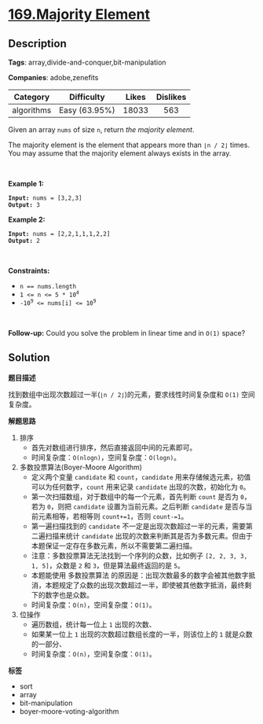 # [169.Majority Element](https://leetcode.com/problems/majority-element/description/)

## Description

**Tags**: array,divide-and-conquer,bit-manipulation

**Companies**: adobe,zenefits

|  Category  |  Difficulty   | Likes | Dislikes |
| :--------: | :-----------: | :---: | :------: |
| algorithms | Easy (63.95%) | 18033 |   563    |

<p>Given an array <code>nums</code> of size <code>n</code>, return <em>the majority element</em>.</p>
<p>The majority element is the element that appears more than <code>&lfloor;n / 2&rfloor;</code> times. You may assume that the majority element always exists in the array.</p>
<p>&nbsp;</p>
<p><strong class="example">Example 1:</strong></p>
<pre><code><strong>Input:</strong> nums = [3,2,3]
<strong>Output:</strong> 3</code></pre><p><strong class="example">Example 2:</strong></p>
<pre><code><strong>Input:</strong> nums = [2,2,1,1,1,2,2]
<strong>Output:</strong> 2</code></pre>
<p>&nbsp;</p>
<p><strong>Constraints:</strong></p>
<ul>
  <li><code>n == nums.length</code></li>
  <li><code>1 &lt;= n &lt;= 5 * 10<sup>4</sup></code></li>
  <li><code>-10<sup>9</sup> &lt;= nums[i] &lt;= 10<sup>9</sup></code></li>
</ul>
<p>&nbsp;</p>
<strong>Follow-up:</strong> Could you solve the problem in linear time and in <code>O(1)</code> space?

## Solution

**题目描述**

找到数组中出现次数超过一半(`⌊n / 2⌋`)的元素，要求线性时间复杂度和 `O(1)` 空间复杂度。

**解题思路**

1. 排序
   - 首先对数组进行排序，然后直接返回中间的元素即可。
   - 时间复杂度：`O(nlogn)`，空间复杂度：`O(logn)`。
2. 多数投票算法(Boyer-Moore Algorithm)
   - 定义两个变量 `candidate` 和 `count`，`candidate` 用来存储候选元素，初值可以为任何数字，`count` 用来记录 `candidate` 出现的次数，初始化为 `0`。
   - 第一次扫描数组，对于数组中的每一个元素，首先判断 `count` 是否为 `0`，若为 `0`，则把 `candidate` 设置为当前元素。之后判断 `candidate` 是否与当前元素相等，若相等则 `count+=1`，否则 `count-=1`。
   - 第一遍扫描找到的 `candidate` 不一定是出现次数超过一半的元素，需要第二遍扫描来统计 `candidate` 出现的次数来判断其是否为多数元素。但由于本题保证一定存在多数元素，所以不需要第二遍扫描。
   - 注意：多数投票算法无法找到一个序列的众数，比如例子 `[2, 2, 3, 3, 1, 5]`，众数是 `2` 和 `3`，但是算法最终返回的是 `5`。
   - 本题能使用 多数投票算法 的原因是：出现次数最多的数字会被其他数字抵消，本题规定了众数的出现次数超过一半，即使被其他数字抵消，最终剩下的数字也是众数。
   - 时间复杂度：`O(n)`，空间复杂度：`O(1)`。
3. 位操作
   - 遍历数组，统计每一位上 `1` 出现的次数、
   - 如果某一位上 `1` 出现的次数超过数组长度的一半，则该位上的 `1` 就是众数的一部分、
   - 时间复杂度：`O(n)`，空间复杂度：`O(1)`。

**标签**

- sort
- array
- bit-manipulation
- boyer-moore-voting-algorithm
